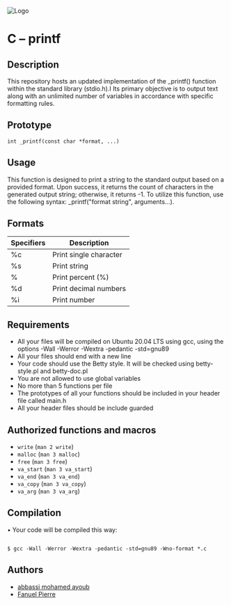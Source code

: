 
![Logo](https://uploads-ssl.webflow.com/6105315644a26f77912a1ada/63eea844ae4e3022154e2878_Holberton.png)

# **C – printf**
## **Description**
This repository hosts an updated implementation of the _printf() function within the standard library (stdio.h).I
Its primary objective is to output text along with an unlimited number of variables in accordance with specific formatting rules.
## **Prototype**
```int _printf(const char *format, ...)```
## **Usage**
This function is designed to print a string to the standard output based on a provided format.
Upon success, it returns the count of characters in the generated output string; otherwise, it returns -1.
To utilize this function, use the following syntax: _printf("format string", arguments...).
## **Formats**
| Specifiers  	| Description |
| ----------- | -----------|
|%c |	Print single character  |
|%s |	Print string  |
|%  |	Print percent (%)|
|%d |	Print decimal numbers |
|%i |	Print number |

## **Requirements**
-	All your files will be compiled on Ubuntu 20.04 LTS using gcc, using the options -Wall -Werror -Wextra -pedantic -std=gnu89
-	All your files should end with a new line
-	Your code should use the Betty style. It will be checked using betty-style.pl and betty-doc.pl
-	You are not allowed to use global variables
-	No more than 5 functions per file
-	The prototypes of all your functions should be included in your header file called main.h
-	All your header files should be include guarded
## **Authorized functions and macros**
  - `write` (`man 2 write`)
  - `malloc` (`man 3 malloc`)
  - `free` (`man 3 free`)
  - `va_start` (`man 3 va_start`)
  - `va_end` (`man 3 va_end`)
  - `va_copy` (`man 3 va_copy`)
  - `va_arg` (`man 3 va_arg`)
## **Compilation** 
•	Your code will be compiled this way:

```

$ gcc -Wall -Werror -Wextra -pedantic -std=gnu89 -Wno-format *.c

```








## Authors

- [abbassi mohamed ayoub](https://www.github.com/abbassimedayoub)
- [Fanuel Pierre](https://www.github.com/Fpierr)

